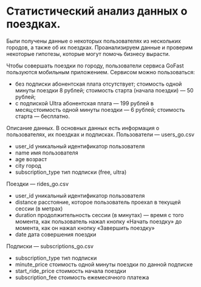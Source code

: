 # Статистический анализ данных о поездках.

Были получены данные о некоторых пользователях из нескольких городов, а также об их поездках. Проанализируем данные и проверим некоторые гипотезы, которые могут помочь бизнесу вырасти.

Чтобы совершать поездки по городу, пользователи сервиса GoFast пользуются мобильным приложением. Сервисом можно пользоваться:
- без подписки абонентская плата отсутствует; стоимость одной минуты поездки 8 рублей; стоимость старта (начала поездки) — 50 рублей;
- с подпиской Ultra абонентская плата — 199 рублей в месяц;стоимость одной минуты поездки — 6 рублей; стоимость старта — бесплатно.


Описание данных. В основных данных есть информация о пользователях, их поездках и подписках.
Пользователи — users_go.csv
- user_id	уникальный идентификатор пользователя
- name	имя пользователя
- age	возраст
- city	город
- subscription_type	тип подписки (free, ultra)

Поездки — rides_go.csv
- user_id	уникальный идентификатор пользователя
- distance	расстояние, которое пользователь проехал в текущей сессии (в метрах)
- duration	продолжительность сессии (в минутах) — время с того момента, как пользователь нажал кнопку «Начать поездку» до момента, как он нажал кнопку «Завершить поездку»
- date	дата совершения поездки

Подписки — subscriptions_go.csv
- subscription_type	тип подписки
- minute_price	стоимость одной минуты поездки по данной подписке
- start_ride_price	стоимость начала поездки
- subscription_fee	стоимость ежемесячного платежа